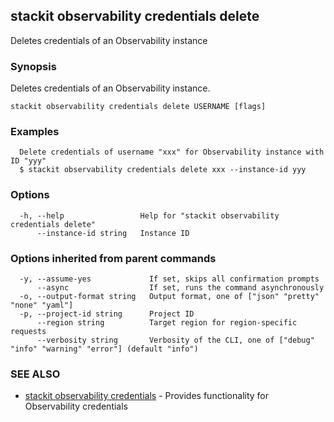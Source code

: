 ## stackit observability credentials delete

Deletes credentials of an Observability instance

### Synopsis

Deletes credentials of an Observability instance.

```
stackit observability credentials delete USERNAME [flags]
```

### Examples

```
  Delete credentials of username "xxx" for Observability instance with ID "yyy"
  $ stackit observability credentials delete xxx --instance-id yyy
```

### Options

```
  -h, --help                 Help for "stackit observability credentials delete"
      --instance-id string   Instance ID
```

### Options inherited from parent commands

```
  -y, --assume-yes             If set, skips all confirmation prompts
      --async                  If set, runs the command asynchronously
  -o, --output-format string   Output format, one of ["json" "pretty" "none" "yaml"]
  -p, --project-id string      Project ID
      --region string          Target region for region-specific requests
      --verbosity string       Verbosity of the CLI, one of ["debug" "info" "warning" "error"] (default "info")
```

### SEE ALSO

* [stackit observability credentials](./stackit_observability_credentials.md)	 - Provides functionality for Observability credentials

